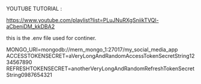 YOUTUBE TUTORIAL :  

https://www.youtube.com/playlist?list=PLuJNuRXgSniikTVQl-aCbeniDM_kkDBA2

this is the .env file used for continer.

MONGO_URI=mongodb://mern_mongo_1:27017/my_social_media_app
ACCESSTOKENSECRET=aVeryLongAndRandomAccessTokenSecretString1234567890
REFRESHTOKENSECRET=anotherVeryLongAndRandomRefreshTokenSecretString0987654321


